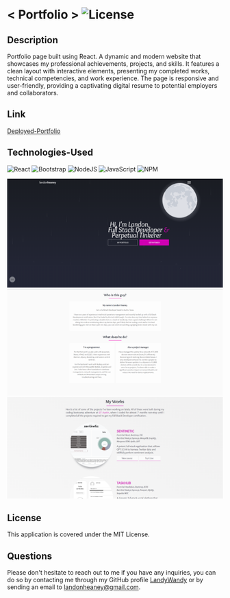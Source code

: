 # < Portfolio > ![License](https://img.shields.io/static/v1?label=license&message=MIT&color=yellowgreen) 


## Description
Portfolio page built using React. A dynamic and modern website that showcases my professional achievements, projects, and skills. It features a clean layout with interactive elements, presenting my completed works, technical competencies, and work experience. The page is responsive and user-friendly, providing a captivating digital resume to potential employers and collaborators.

## Link
[Deployed-Portfolio](https://www.landonheaney.com)

## Technologies-Used
![React](https://img.shields.io/badge/react-%2320232a.svg?style=for-the-badge&logo=react&logoColor=%2361DAFB)
![Bootstrap](https://img.shields.io/badge/bootstrap-%238511FA.svg?style=for-the-badge&logo=bootstrap&logoColor=white)
![NodeJS](https://img.shields.io/badge/node.js-6DA55F?style=for-the-badge&logo=node.js&logoColor=white)
![JavaScript](https://img.shields.io/badge/javascript-%23323330.svg?style=for-the-badge&logo=javascript&logoColor=%23F7DF1E)
![NPM](https://img.shields.io/badge/NPM-%23CB3837.svg?style=for-the-badge&logo=npm&logoColor=white)

![Portfolio-Intro](./src/Images/HomePage.PNG)
![Portfolio-About](./src/images/AboutPage.PNG)
![Portfolio-Projects](./src/images/ProjectPage.PNG)

## License
This application is covered under the MIT License.

## Questions
Please don't hesitate to reach out to me if you have any inquiries, you can do so by contacting me through my GitHub profile [LandyWandy](https://github.com/LandyWandy) or by sending an email to landonheaney@gmail.com.